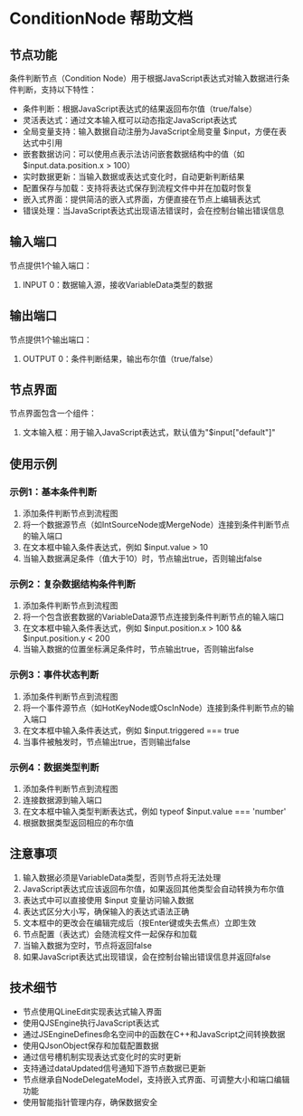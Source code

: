 # ConditionNode 帮助文档
## 节点功能
条件判断节点（Condition Node）用于根据JavaScript表达式对输入数据进行条件判断，支持以下特性：

- 条件判断：根据JavaScript表达式的结果返回布尔值（true/false）
- 灵活表达式：通过文本输入框可以动态指定JavaScript表达式
- 全局变量支持：输入数据自动注册为JavaScript全局变量 $input，方便在表达式中引用
- 嵌套数据访问：可以使用点表示法访问嵌套数据结构中的值（如 $input.data.position.x > 100）
- 实时数据更新：当输入数据或表达式变化时，自动更新判断结果
- 配置保存与加载：支持将表达式保存到流程文件中并在加载时恢复
- 嵌入式界面：提供简洁的嵌入式界面，方便直接在节点上编辑表达式
- 错误处理：当JavaScript表达式出现语法错误时，会在控制台输出错误信息

## 输入端口
节点提供1个输入端口：

1. INPUT 0：数据输入源，接收VariableData类型的数据

## 输出端口
节点提供1个输出端口：

1. OUTPUT 0：条件判断结果，输出布尔值（true/false）

## 节点界面
节点界面包含一个组件：

1. 文本输入框：用于输入JavaScript表达式，默认值为"$input[\"default\"]"

## 使用示例
### 示例1：基本条件判断
1. 添加条件判断节点到流程图
2. 将一个数据源节点（如IntSourceNode或MergeNode）连接到条件判断节点的输入端口
3. 在文本框中输入条件表达式，例如 $input.value > 10
4. 当输入数据满足条件（值大于10）时，节点输出true，否则输出false

### 示例2：复杂数据结构条件判断
1. 添加条件判断节点到流程图
2. 将一个包含嵌套数据的VariableData源节点连接到条件判断节点的输入端口
3. 在文本框中输入条件表达式，例如 $input.position.x > 100 && $input.position.y < 200
4. 当输入数据的位置坐标满足条件时，节点输出true，否则输出false

### 示例3：事件状态判断
1. 添加条件判断节点到流程图
2. 将一个事件源节点（如HotKeyNode或OscInNode）连接到条件判断节点的输入端口
3. 在文本框中输入条件表达式，例如 $input.triggered === true
4. 当事件被触发时，节点输出true，否则输出false

### 示例4：数据类型判断
1. 添加条件判断节点到流程图
2. 连接数据源到输入端口
3. 在文本框中输入类型判断表达式，例如 typeof $input.value === 'number'
4. 根据数据类型返回相应的布尔值

## 注意事项
1. 输入数据必须是VariableData类型，否则节点将无法处理
2. JavaScript表达式应该返回布尔值，如果返回其他类型会自动转换为布尔值
3. 表达式中可以直接使用 $input 变量访问输入数据
4. 表达式区分大小写，确保输入的表达式语法正确
5. 文本框中的更改会在编辑完成后（按Enter键或失去焦点）立即生效
6. 节点配置（表达式）会随流程文件一起保存和加载
7. 当输入数据为空时，节点将返回false
8. 如果JavaScript表达式出现错误，会在控制台输出错误信息并返回false

## 技术细节
- 节点使用QLineEdit实现表达式输入界面
- 使用QJSEngine执行JavaScript表达式
- 通过JSEngineDefines命名空间中的函数在C++和JavaScript之间转换数据
- 使用QJsonObject保存和加载配置数据
- 通过信号槽机制实现表达式变化时的实时更新
- 支持通过dataUpdated信号通知下游节点数据已更新
- 节点继承自NodeDelegateModel，支持嵌入式界面、可调整大小和端口编辑功能
- 使用智能指针管理内存，确保数据安全